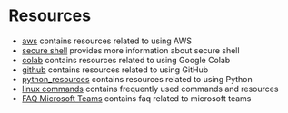 # Resources
- [aws](./aws) contains resources related to using AWS
- [secure shell](about_secure_shell/readme.md) provides more information about secure shell
- [colab](./colab) contains resources related to using Google Colab
- [github](./github) contains resources related to using GitHub
- [python_resources](./python_resources.md) contains resources related to using Python
- [linux commands](./linux_commands.md) contains frequently used commands and resources
- [FAQ Microsoft Teams](./faq_microsoft_teams.pdf) contains faq related to microsoft teams

